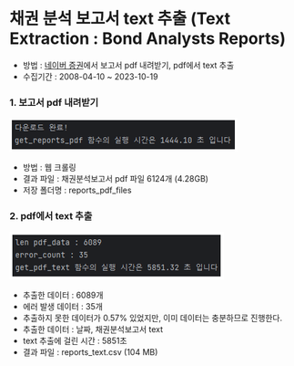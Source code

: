# 채권 분석 보고서 text 추출 (Text Extraction : Bond Analysts Reports)
  - 방법 : [네이버 증권](https://finance.naver.com/research/debenture_list.naver)에서 보고서 pdf 내려받기, pdf에서 text 추출
  - 수집기간 : 2008-04-10 ~ 2023-10-19

### 1. 보고서 pdf 내려받기
  ![pdf_download_log.png](pdf_download_log.png)
  - 방법 : 웹 크롤링
  - 결과 파일 : 채권분석보고서 pdf 파일 6124개 (4.28GB)
  - 저장 폴더명 : reports_pdf_files

### 2. pdf에서 text 추출
  ![pdf_extraction_log.png](pdf_extraction_log.png)
  - 추출한 데이터 : 6089개
  - 에러 발생 데이터 : 35개  
  - 추출하지 못한 데이터가 0.57% 있었지만, 이미 데이터는 충분하므로 진행한다.
  - 추출한 데이터 : 날짜, 채권분석보고서 text
  - text 추출에 걸린 시간 : 5851초
  - 결과 파일 : reports_text.csv (104 MB)